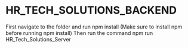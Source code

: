 # HR_TECH_SOLUTIONS_BACKEND
First navigate to the folder and run
npm install  (Make sure to install npm before running npm install)
Then run the command
npm run HR_Tech_Solutions_Server